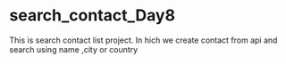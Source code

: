 # search_contact_Day8
This is search contact list project. In hich we create contact from api and search using name ,city or country
